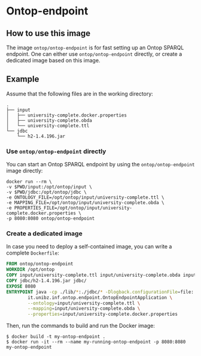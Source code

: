 # Ontop-endpoint

## How to use this image

The image `ontop/ontop-endpoint` is for fast setting up an Ontop SPARQL endpoint. 
One can either use `ontop/ontop-endpoint` directly, or create a dedicated image based on this image.   

## Example

Assume that the following files are in the working directory:  

```console
.
├── input
│   ├── university-complete.docker.properties
│   ├── university-complete.obda
│   └── university-complete.ttl
└── jdbc
    └── h2-1.4.196.jar
```

### Use `ontop/ontop-endpoint` directly

You can start an Ontop SPARQL endpoint by using the `ontop/ontop-endpoint` image directly:

```console
docker run --rm \
-v $PWD/input:/opt/ontop/input \
-v $PWD/jdbc:/opt/ontop/jdbc \
-e ONTOLOGY_FILE=/opt/ontop/input/university-complete.ttl \
-e MAPPING_FILE=/opt/ontop/input/university-complete.obda \
-e PROPERTIES_FILE=/opt/ontop/input/university-complete.docker.properties \
-p 8080:8080 ontop/ontop-endpoint
```

### Create a dedicated image 

In case you need to deploy a self-contained image, you can write a complete `Dockerfile`:

```dockerfile
FROM ontop/ontop-endpoint
WORKDIR /opt/ontop
COPY input/university-complete.ttl input/university-complete.obda input/university-complete.docker.properties input/ 
COPY jdbc/h2-1.4.196.jar jdbc/
EXPOSE 8080
ENTRYPOINT java -cp ./lib/*:./jdbc/* -Dlogback.configurationFile=file:./log/logback.xml \
        it.unibz.inf.ontop.endpoint.OntopEndpointApplication \
        --ontology=input/university-complete.ttl \
        --mapping=input/university-complete.obda \
        --properties=input/university-complete.docker.properties
```

Then, run the commands to build and run the Docker image:

```console
$ docker build -t my-ontop-endpoint .
$ docker run -it --rm --name my-running-ontop-endpoint -p 8080:8080 my-ontop-endpoint
```

